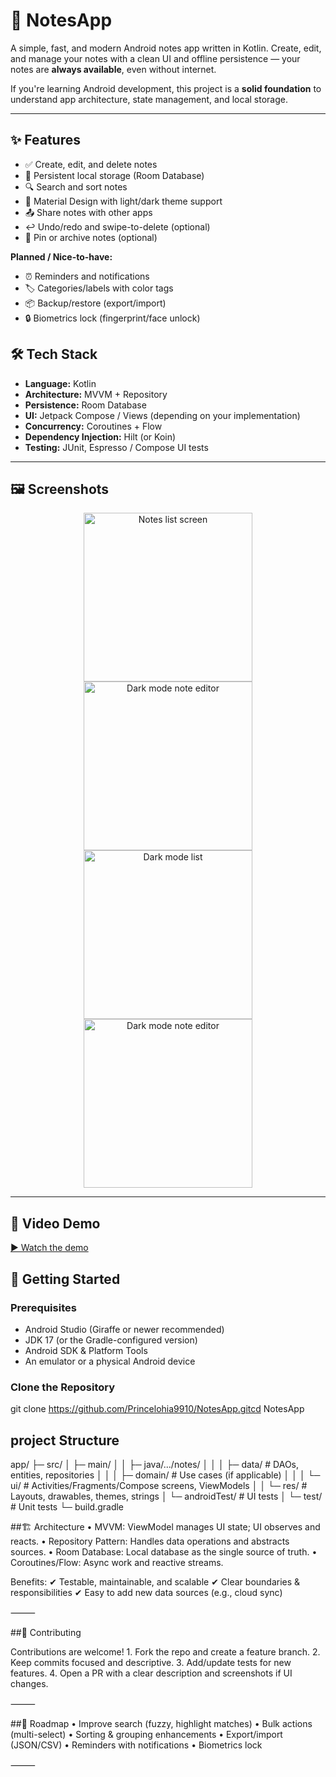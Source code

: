 # 📒 NotesApp

A simple, fast, and modern Android notes app written in Kotlin. Create, edit, and manage your notes with a clean UI and offline persistence — your notes are **always available**, even without internet.

If you're learning Android development, this project is a **solid foundation** to understand app architecture, state management, and local storage.

---

## ✨ Features

- ✅ Create, edit, and delete notes  
- 💾 Persistent local storage (Room Database)  
- 🔍 Search and sort notes  
- 🎨 Material Design with light/dark theme support  
- 📤 Share notes with other apps  
- ↩️ Undo/redo and swipe-to-delete (optional)  
- 📌 Pin or archive notes (optional)  

**Planned / Nice-to-have:**
- ⏰ Reminders and notifications  
- 🏷 Categories/labels with color tags  
- 📦 Backup/restore (export/import)  
- 🔒 Biometrics lock (fingerprint/face unlock)  

## 🛠 Tech Stack

- **Language:** Kotlin  
- **Architecture:** MVVM + Repository  
- **Persistence:** Room Database  
- **UI:** Jetpack Compose / Views (depending on your implementation)  
- **Concurrency:** Coroutines + Flow  
- **Dependency Injection:** Hilt (or Koin)  
- **Testing:** JUnit, Espresso / Compose UI tests  

---

## 🖼 Screenshots

<div align="center">
  
  <img src="https://github.com/user-attachments/assets/d2e26964-603a-4786-b0ed-2383a2f7567a" alt="Notes list screen" width="270" />
   <img src="![Uploading Screenshot_2025-08-12-16-58-57-38_e86a9dad7281952419b6f08b30a4339a.jpg…]()
" alt="Dark mode note editor" width="270" />
  <img src="https://github.com/user-attachments/assets/5cc1c169-3f31-4751-822c-c93c48507074" alt="Dark mode list" width="270" />
 
  <img src="https://github.com/user-attachments/assets/fbb20d8b-c5b6-4b00-a741-fbaa2485ec62" alt="Dark mode note editor" width="270" />
</div>

---

## 🎥 Video Demo

[▶ Watch the demo](https://drive.google.com/file/d/1Ad54V3v3BkWu_gROzYIL0VeaNKQ9uQGp/view?usp=sharing)


## 🚀 Getting Started

### Prerequisites
- Android Studio (Giraffe or newer recommended)  
- JDK 17 (or the Gradle-configured version)  
- Android SDK & Platform Tools  
- An emulator or a physical Android device  

### Clone the Repository
git clone https://github.com/Princelohia9910/NotesApp.gitcd NotesApp


## project Structure

app/
 ├─ src/
 │   ├─ main/
 │   │  ├─ java/.../notes/
 │   │  │   ├─ data/        # DAOs, entities, repositories
 │   │  │   ├─ domain/      # Use cases (if applicable)
 │   │  │   └─ ui/          # Activities/Fragments/Compose screens, ViewModels
 │   │  └─ res/             # Layouts, drawables, themes, strings
 │   └─ androidTest/        # UI tests
 │   └─ test/               # Unit tests
 └─ build.gradle
 
##🏗 Architecture
	•	MVVM: ViewModel manages UI state; UI observes and reacts.
	•	Repository Pattern: Handles data operations and abstracts sources.
	•	Room Database: Local database as the single source of truth.
	•	Coroutines/Flow: Async work and reactive streams.

Benefits:
✔ Testable, maintainable, and scalable
✔ Clear boundaries & responsibilities
✔ Easy to add new data sources (e.g., cloud sync)

⸻

##🤝 Contributing

Contributions are welcome!
	1.	Fork the repo and create a feature branch.
	2.	Keep commits focused and descriptive.
	3.	Add/update tests for new features.
	4.	Open a PR with a clear description and screenshots if UI changes.

⸻

##📅 Roadmap
	•	Improve search (fuzzy, highlight matches)
	•	Bulk actions (multi-select)
	•	Sorting & grouping enhancements
	•	Export/import (JSON/CSV)
	•	Reminders with notifications
	•	Biometrics lock

⸻
